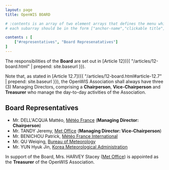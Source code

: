 ```yaml
---
layout: page
title: OpenWIS BOARD

# :contents is an array of two element arrays that defines the menu which appears in the masthead
# each subarray should be in the form ["anchor-name","clickable title"]

contents : [
    ["#representatives", "Board Represenatatives"]
]
---
```


The responsibilities of the **Board** are set out in [Article 12]({{ "/articles/12-board.html" | prepend: site.baseurl }}).

Note that, as stated in [Article 12.7]({{ "/articles/12-board.html#article-12.7" | prepend: site.baseurl }}), the OpenWIS Association shall always have three (3) Managing Directors, comprising a **Chairperson**, **Vice-Chairperson** and **Treasurer** who manage the day-to-day activities of the Association.

<h2 id="representatives">Board Representatives</h2>

* Mr. DELL'ACQUA Mattéo, [Météo France](http://meteo.fr/) (**Managing Director: Chairperson**)
* Mr. TANDY Jeremy, [Met Office](http://www.metoffice.gov.uk/) (**Managing Director: Vice-Chairperson**)
* Mr. BENICHOU Patrick, [Météo France International](http://www.mfi.fr)
* Mr. QU Weiqing, [Bureau of Meteorology](http://www.bom.gov.au/)
* Mr. YUN Hyuk Jin, [Korea Meteorological Administration](http://www.kma.go.kr/)

In support of the Board, Mrs. HARVEY Stacey ([Met Office](http://www.metoffice.gov.uk/)) is appointed as the **Treasurer** of the OpenWIS Association.
